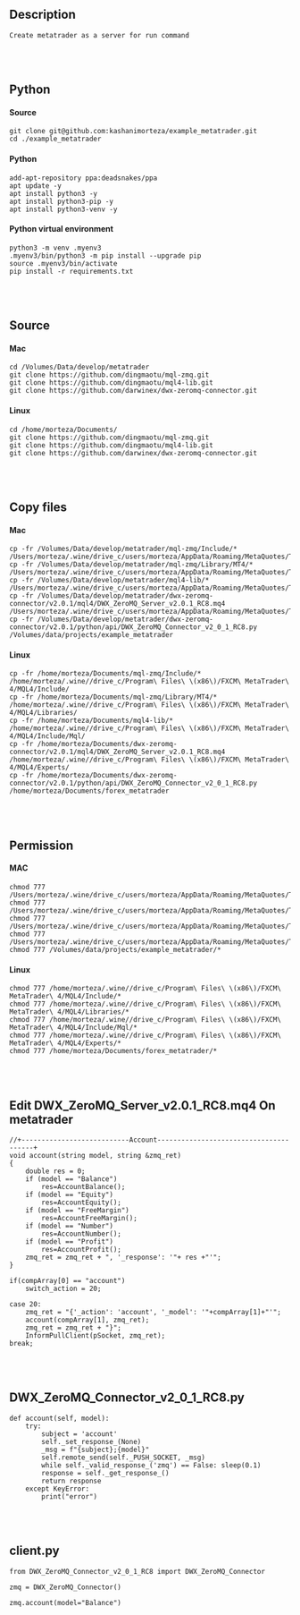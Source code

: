 <!---------------------------------------[Description]-->
## Description
    Create metatrader as a server for run command


<!---------------------------------------[Python]-->
<br><br>

## Python

#### Source
    git clone git@github.com:kashanimorteza/example_metatrader.git
    cd ./example_metatrader

#### Python
    add-apt-repository ppa:deadsnakes/ppa
	apt update -y
	apt install python3 -y
	apt install python3-pip -y
	apt install python3-venv -y

#### Python virtual environment 
	python3 -m venv .myenv3
	.myenv3/bin/python3 -m pip install --upgrade pip
	source .myenv3/bin/activate
	pip install -r requirements.txt



<!---------------------------------------[Source]-->
<br><br>

## Source

#### Mac
    cd /Volumes/Data/develop/metatrader
    git clone https://github.com/dingmaotu/mql-zmq.git
    git clone https://github.com/dingmaotu/mql4-lib.git
    git clone https://github.com/darwinex/dwx-zeromq-connector.git

#### Linux
    cd /home/morteza/Documents/
    git clone https://github.com/dingmaotu/mql-zmq.git
    git clone https://github.com/dingmaotu/mql4-lib.git
    git clone https://github.com/darwinex/dwx-zeromq-connector.git


<!---------------------------------------[Copy]-->
<br><br>

## Copy files

#### Mac
    cp -fr /Volumes/Data/develop/metatrader/mql-zmq/Include/* /Users/morteza/.wine/drive_c/users/morteza/AppData/Roaming/MetaQuotes/Terminal/4436C789DD6783682A87A8056812DF7E/MQL4/Include/
    cp -fr /Volumes/Data/develop/metatrader/mql-zmq/Library/MT4/* /Users/morteza/.wine/drive_c/users/morteza/AppData/Roaming/MetaQuotes/Terminal/4436C789DD6783682A87A8056812DF7E/MQL4/Libraries/
    cp -fr /Volumes/Data/develop/metatrader/mql4-lib/* /Users/morteza/.wine/drive_c/users/morteza/AppData/Roaming/MetaQuotes/Terminal/4436C789DD6783682A87A8056812DF7E/MQL4/Include/Mql/
    cp -fr /Volumes/Data/develop/metatrader/dwx-zeromq-connector/v2.0.1/mql4/DWX_ZeroMQ_Server_v2.0.1_RC8.mq4 /Users/morteza/.wine/drive_c/users/morteza/AppData/Roaming/MetaQuotes/Terminal/4436C789DD6783682A87A8056812DF7E/MQL4/Experts/
    cp -fr /Volumes/Data/develop/metatrader/dwx-zeromq-connector/v2.0.1/python/api/DWX_ZeroMQ_Connector_v2_0_1_RC8.py /Volumes/data/projects/example_metatrader

#### Linux
    cp -fr /home/morteza/Documents/mql-zmq/Include/* /home/morteza/.wine//drive_c/Program\ Files\ \(x86\)/FXCM\ MetaTrader\ 4/MQL4/Include/
    cp -fr /home/morteza/Documents/mql-zmq/Library/MT4/* /home/morteza/.wine//drive_c/Program\ Files\ \(x86\)/FXCM\ MetaTrader\ 4/MQL4/Libraries/
    cp -fr /home/morteza/Documents/mql4-lib/* /home/morteza/.wine//drive_c/Program\ Files\ \(x86\)/FXCM\ MetaTrader\ 4/MQL4/Include/Mql/
    cp -fr /home/morteza/Documents/dwx-zeromq-connector/v2.0.1/mql4/DWX_ZeroMQ_Server_v2.0.1_RC8.mq4 /home/morteza/.wine//drive_c/Program\ Files\ \(x86\)/FXCM\ MetaTrader\ 4/MQL4/Experts/
    cp -fr /home/morteza/Documents/dwx-zeromq-connector/v2.0.1/python/api/DWX_ZeroMQ_Connector_v2_0_1_RC8.py /home/morteza/Documents/forex_metatrader



<!---------------------------------------[Copy]-->
<br><br>

## Permission

#### MAC
    chmod 777 /Users/morteza/.wine/drive_c/users/morteza/AppData/Roaming/MetaQuotes/Terminal/4436C789DD6783682A87A8056812DF7E/MQL4/Include/*
    chmod 777 /Users/morteza/.wine/drive_c/users/morteza/AppData/Roaming/MetaQuotes/Terminal/4436C789DD6783682A87A8056812DF7E/MQL4/Libraries/*
    chmod 777 /Users/morteza/.wine/drive_c/users/morteza/AppData/Roaming/MetaQuotes/Terminal/4436C789DD6783682A87A8056812DF7E/MQL4/Include/Mql/*
    chmod 777 /Users/morteza/.wine/drive_c/users/morteza/AppData/Roaming/MetaQuotes/Terminal/4436C789DD6783682A87A8056812DF7E/MQL4/Experts/*
    chmod 777 /Volumes/data/projects/example_metatrader/*

#### Linux
    chmod 777 /home/morteza/.wine//drive_c/Program\ Files\ \(x86\)/FXCM\ MetaTrader\ 4/MQL4/Include/*
    chmod 777 /home/morteza/.wine//drive_c/Program\ Files\ \(x86\)/FXCM\ MetaTrader\ 4/MQL4/Libraries/*
    chmod 777 /home/morteza/.wine//drive_c/Program\ Files\ \(x86\)/FXCM\ MetaTrader\ 4/MQL4/Include/Mql/*
    chmod 777 /home/morteza/.wine//drive_c/Program\ Files\ \(x86\)/FXCM\ MetaTrader\ 4/MQL4/Experts/*
    chmod 777 /home/morteza/Documents/forex_metatrader/*



<!---------------------------------------[Copy]-->
<br><br>

## Edit DWX_ZeroMQ_Server_v2.0.1_RC8.mq4 On metatrader

    //+---------------------------Account---------------------------------------+
    void account(string model, string &zmq_ret)
    {   
        double res = 0;
        if (model == "Balance")
            res=AccountBalance();
        if (model == "Equity")
            res=AccountEquity();
        if (model == "FreeMargin") 
            res=AccountFreeMargin();
        if (model == "Number") 
            res=AccountNumber();
        if (model == "Profit") 
            res=AccountProfit();
        zmq_ret = zmq_ret + ", '_response': '"+ res +"'";
    }

    if(compArray[0] == "account")
        switch_action = 20;

    case 20:
        zmq_ret = "{'_action': 'account', '_model': '"+compArray[1]+"'";
        account(compArray[1], zmq_ret);
        zmq_ret = zmq_ret + "}";
        InformPullClient(pSocket, zmq_ret);
    break;


<!---------------------------------------[DWX_ZeroMQ_Connector_v2_0_1_RC8.py]-->
<br><br>

## DWX_ZeroMQ_Connector_v2_0_1_RC8.py

    def account(self, model):
        try:
            subject = 'account'
            self._set_response_(None)                    
            _msg = f"{subject};{model}"
            self.remote_send(self._PUSH_SOCKET, _msg)                      
            while self._valid_response_('zmq') == False: sleep(0.1)
            response = self._get_response_()
            return response
        except KeyError:
            print("error")



<!---------------------------------------[client]-->
<br><br>

## client.py

    from DWX_ZeroMQ_Connector_v2_0_1_RC8 import DWX_ZeroMQ_Connector

    zmq = DWX_ZeroMQ_Connector()

    zmq.account(model="Balance")

